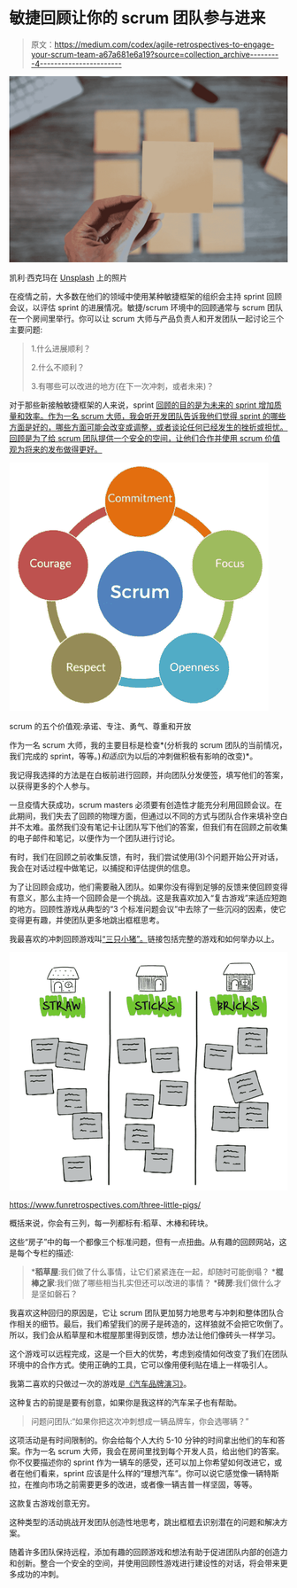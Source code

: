 # 敏捷回顾让你的 scrum 团队参与进来

> 原文：<https://medium.com/codex/agile-retrospectives-to-engage-your-scrum-team-a67a681e6a19?source=collection_archive---------4----------------------->

![](img/41208077f924c4d3a90efb9e1d4bac1f.png)

凯利·西克玛在 [Unsplash](https://unsplash.com?utm_source=medium&utm_medium=referral) 上的照片

在疫情之前，大多数在他们的领域中使用某种敏捷框架的组织会主持 sprint 回顾会议，以评估 sprint 的进展情况。敏捷/scrum 环境中的回顾通常与 scrum 团队在一个房间里举行。你可以让 scrum 大师与产品负责人和开发团队一起讨论三个主要问题:

> 1.什么进展顺利？
> 
> 2.什么不顺利？
> 
> 3.有哪些可以改进的地方(在下一次冲刺，或者未来)？

对于那些新接触敏捷框架的人来说，sprint [回顾的目的是为未来的 sprint 增加质量和效率。作为一名 scrum 大师，我会听开发团队告诉我他们觉得 sprint 的哪些方面是好的，哪些方面可能会改变或调整，或者谈论任何已经发生的挫折或担忧。回顾是为了给 scrum 团队提供一个安全的空间，让他们合作并使用 scrum 价值观为将来的发布做得更好。](https://www.scrum.org/resources/what-is-a-sprint-retrospective)

![](img/dfe503339ff5998aed74737a20b7a5a0.png)

scrum 的五个价值观:承诺、专注、勇气、尊重和开放

作为一名 scrum 大师，我的主要目标是检查*(分析我的 scrum 团队的当前情况，我们完成的 sprint，等等。)*和适应*(为以后的冲刺做积极有影响的改变)*。

我记得我选择的方法是在白板前进行回顾，并向团队分发便签，填写他们的答案，以获得更多的个人参与。

一旦疫情大获成功，scrum masters 必须要有创造性才能充分利用回顾会议。在此期间，我们失去了回顾的物理方面，但通过以不同的方式与团队合作来填补空白并不太难。虽然我们没有笔记卡让团队写下他们的答案，但我们有在回顾之前收集的电子邮件和笔记，以便作为一个团队进行讨论。

有时，我们在回顾之前收集反馈，有时，我们尝试使用(3)个问题开始公开对话，我会在对话过程中做笔记，以捕捉和评估提供的信息。

为了让回顾会成功，他们需要融入团队。如果你没有得到足够的反馈来使回顾变得有意义，那么主持一个回顾会是一个挑战。这是我喜欢加入“复古游戏”来适应短跑的地方。回顾性游戏从典型的“3 个标准问题会议”中去除了一些沉闷的因素，使它变得更有趣，并使团队更多地跳出框框思考。

我最喜欢的冲刺回顾游戏叫[“三只小猪”。](https://www.funretrospectives.com/three-little-pigs/)链接包括完整的游戏和如何举办以上。

![](img/ddb515586886f4bffb4187502dcdef84.png)

https://www.funretrospectives.com/three-little-pigs/

概括来说，你会有三列，每一列都标有:稻草、木棒和砖块。

这些“房子”中的每一个都像三个标准问题，但有一点扭曲。从有趣的回顾网站，这是每个专栏的描述:

> ***稻草屋**:我们做了什么事情，让它们紧紧连在一起，却随时可能倒塌？
> ***棍棒之家**:我们做了哪些相当扎实但还可以改进的事情？
> ***砖房**:我们做什么才是坚如磐石？

我喜欢这种回归的原因是，它让 scrum 团队更加努力地思考与冲刺和整体团队合作相关的细节。最后，我们希望我们的房子是砖造的，这样狼就不会把它吹倒了。所以，我们会从稻草屋和木棍屋那里得到反馈，想办法让他们像砖头一样学习。

这个游戏可以远程完成，这是一个巨大的优势，考虑到疫情如何改变了我们在团队环境中的合作方式。使用正确的工具，它可以像用便利贴在墙上一样吸引人。

我第二喜欢的只做过一次的游戏是[《汽车品牌演习》](https://luis-goncalves.com/car-brand-exercise-retrospective/)。

这种复古的前提是要有创意，如果你是我这样的汽车呆子也有帮助。

> 问题问团队:“如果你把这次冲刺想成一辆品牌车，你会选哪辆？”

这项活动是有时间限制的。你会给每个人大约 5-10 分钟的时间拿出他们的车和答案。作为一名 scrum 大师，我会在房间里找到每个开发人员，给出他们的答案。你不仅要描述你的 sprint 作为一辆车的感受，还可以加上你希望如何改进它，或者在他们看来，sprint 应该是什么样的“理想汽车”。你可以说它感觉像一辆特斯拉，在推向市场之前需要更多的改进，或者像一辆吉普一样坚固，等等。

这款复古游戏创意无穷。

这种类型的活动挑战开发团队创造性地思考，跳出框框去识别潜在的问题和解决方案。

随着许多团队保持远程，添加有趣的回顾游戏和想法有助于促进团队内部的创造力和创新。整合一个安全的空间，并使用回顾性游戏进行建设性的对话，将会带来更多成功的冲刺。